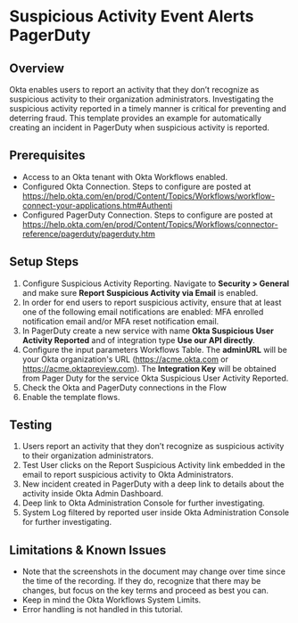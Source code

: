 # Suspicious Activity Event Alerts PagerDuty

## Overview

Okta enables users to report an activity that they don’t recognize as
suspicious activity to their organization administrators. Investigating
the suspicious activity reported in a timely manner is critical for preventing and deterring fraud. This template provides an example for automatically creating an incident in PagerDuty when suspicious activity is reported.

## Prerequisites

* Access to an Okta tenant with Okta Workflows enabled.
* Configured Okta Connection. Steps to configure are posted at <a  href="https://www.google.com/url?q=https://help.okta.com/en/prod/Content/Topics/Workflows/workflow-connect-your-applications.htm%23Authenti&amp;sa=D&amp;source=editors&amp;ust=1638150140707000&amp;usg=AOvVaw39eOaxdDdIdFOjp5SxD95V"  class="c10">https://help.okta.com/en/prod/Content/Topics/Workflows/workflow-connect-your-applications.htm#Authenti</a>
* Configured PagerDuty Connection. Steps to configure are posted at <a  href="https://www.google.com/url?q=https://help.okta.com/en/prod/Content/Topics/Workflows/connector-reference/pagerduty/pagerduty.htm&amp;sa=D&amp;source=editors&amp;ust=1638150140708000&amp;usg=AOvVaw3JBwcqxolqs8QAgMqwyH9o"  class="c10">https://help.okta.com/en/prod/Content/Topics/Workflows/connector-reference/pagerduty/pagerduty.htm</a>

## Setup Steps

1. Configure Suspicious Activity Reporting. Navigate to **Security > General** and make sure **Report Suspicious Activity via Email** is enabled.
2. In order for end users to report suspicious activity, ensure that at
least one of the following email notifications are enabled: MFA enrolled notification email and/or MFA reset notification email.
3. In PagerDuty create a new service with name **Okta Suspicious User Activity Reported** and of integration type **Use our API directly**.
4. Configure the input parameters Workflows Table. The **adminURL** will be your Okta organization's URL (https://acme.okta.com or https://acme.oktapreview.com). The **Integration Key** will be obtained from Pager Duty for the service Okta Suspicious User Activity Reported.
5. Check the Okta and PagerDuty connections in the Flow
6. Enable the template flows.

## Testing
1. Users report an activity that they don’t recognize as suspicious activity to their organization administrators.
2. Test User clicks on the Report Suspicious Activity link embedded in the email to report suspicious activity to Okta Administrators.
3. New incident created in PagerDuty with a deep link to details about the activity inside Okta Admin Dashboard.
4. Deep link to Okta Administration Console for further investigating.
5. System Log filtered by reported user inside Okta Administration Console for further investigating.

## Limitations & Known Issues

* Note that the screenshots in the document may change over time since the time of the recording. If they do, recognize that there may be changes, but focus on the key terms and proceed as best you can.
* Keep in mind the Okta Workflows System Limits.
* Error handling is not handled in this tutorial.